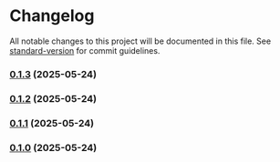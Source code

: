 # Changelog

All notable changes to this project will be documented in this file. See [standard-version](https://github.com/conventional-changelog/standard-version) for commit guidelines.

### [0.1.3](https://github.com/orav-jozsef/psi-header-checker/compare/v0.1.2...v0.1.3) (2025-05-24)

### [0.1.2](https://github.com/orav-jozsef/psi-header-checker/compare/v0.1.1...v0.1.2) (2025-05-24)

### [0.1.1](https://github.com/orav-jozsef/psi-header-checker/compare/v0.1.0...v0.1.1) (2025-05-24)

### [0.1.0](https://github.com/orav-jozsef/psi-header-checker/releases/tag/v0.1.0) (2025-05-24)
